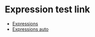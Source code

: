Expression test link
==============================
- [Expressions](https://bigdata-mindstorms.github.io/d3-playground/#https://bigdata-mindstorms.github.io/d3-playground/aaron-suen/2016/01/04/expressions.js)
- [Expressions auto](https://bigdata-mindstorms.github.io/d3-playground/#https://bigdata-mindstorms.github.io/d3-playground/aaron-suen/2016/01/04/expressions_auto_run.js)
